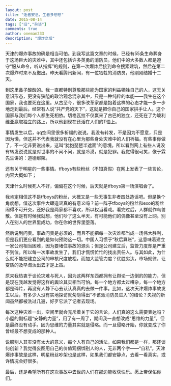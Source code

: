 ```yaml
---
layout: post
title: "逝者安息，生者多想想"
date: 2015-08-14
tags: ["旧","杂谈"]
comments: true
author: oneman233
description: "爆炸之后"
---
```


天津的爆炸事故的确是相当可怕。到我写这篇文章的时候，已经有55条生命葬身于这场巨大的灾难中，其中还包括许多英勇的消防员。他们中的大多数人都是遵守“服从命令，听从指挥”的规则，在第一次爆炸后接到命令搜索建筑，然后在第二次爆炸时来不及撤出。昨天看腾讯新闻，有一位牺牲的消防员，他刚刚结婚十二天。

到这里鼻子酸酸的。我一直都特别尊敬那些能为国家的利益牺牲自己的人，这无关意识形态，更没有狭隘的政治观念混杂其中，只是一种纯粹的本能——我生在这个国家，我也要死在这里。从古至今，很多改革家都是抱着这样的心态才能一步一步地走到最后。经常有人说“共产党的天下”，这就是把你自己的国家拱手让人。这个国家与我们每个人都生死相依。切格瓦拉不仅赢来了古巴的独立，还死在了为玻利维亚赢取独立的路上，所以他到现在还活在人们的T恤上。

事情发生以后，qq空间里很多祈福的说说。我没有转发，不是因为不愿意，只是因为懒，但这并不代表我就没有在心里为那些身处灾难中的人们祈福。有些事你做了，不一定非要说出来，这叫“犹抱琵琶半遮面”的意境。所以看到网上有些人说没有转发说说就是对世事的不闻不问，就是冷漠，就是犯罪。我觉得很可笑，像于霖先生讲的：道德绑架。

还有关于明星的一些事情。tfboys有些粉丝（不知真假）在网上发表了一些言论，内容大概如下；

天津什么时候死人不好，偏偏在这个时候，后天就是tfboys第一场演唱会了。

我肯定相信这不是tfboys的粉丝，大概又是一些无事生非者四处造谣吧。但是换个角度想，借这次事件大肆造谣真的有意义吗？前一阵子tfboys的粉丝和exo的粉丝闹得不可开交，还好我是两家都不喜欢，所以权当看戏。看完过后，人群就作鸟兽散。但是有时候我就想，他们吵了这么半天，有可能他们的偶像甚至没有上网。别人在别人的世界里成功，你在你的世界里堕落。

然后说到问责。事故问责是必须的，而且不能把每一次灾难都当成一场伟大胜利，但是我们更应看到的是如何预防这一切。中国人习惯于“秋后算账”，这意味着建立一家公司相当困难，因为要堵住事故的源头；但是公司建立后，监管力度却是严重不到位。所以每一次事故发生了，我们才慌慌忙忙的找出责任人。与其如此，为什么就不能把建立公司的审核尺度放松，而加大监管力度？优胜劣汰，市场规律，让变质的及早淘汰出去才是上策。

原来我热衷于谈论灾难与死人，因为这两样东西都拥有让舆论一边倒的的能力，但是现在我越发觉得这样的舆论其实相当可怕。每一个地方都太过嘈杂，每一个地方都是碎片，再没有人静下心去认认真真的去做一件事。比如，这次天津爆炸事故发生以后，有多少人没有实地探访就匆匆得出“不该派消防员进入”的结论？央视的新闻虽然都被洗过几遍，好歹它派了记者去现场。

每次这种灾难一出，空间里就会充斥着关于它的言论。人们真的这么需要表达吗？小屋的副标题“安静的力量”，用了有一周了，期间我一直想改成“思维的力量”，但是最终没有动手。因为思维的力量其实就是侵略。而一旦侵略开始，你就变成了你曾经最不想变成的那种人。

说服别人其实没有太大的意义，每个人有自己的活法，如果我们都是一样，那还谈何创新？我觉得妄图用自己的价值观捆绑别人的人，无非两个字——“自私”。天津爆炸事故是这样，明星粉丝吵架也是这样，如果我们都安静点，去看一看真实，或许情况会好很多。

最后，还是希望所有在这次事故中去世的人们在那边能收获快乐。愿上帝保佑你们。